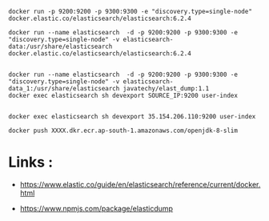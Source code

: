 
```
docker run -p 9200:9200 -p 9300:9300 -e "discovery.type=single-node" docker.elastic.co/elasticsearch/elasticsearch:6.2.4

docker run --name elasticsearch  -d -p 9200:9200 -p 9300:9300 -e "discovery.type=single-node" -v elasticsearch-data:/usr/share/elasticsearch docker.elastic.co/elasticsearch/elasticsearch:6.2.4


docker run --name elasticsearch  -d -p 9200:9200 -p 9300:9300 -e "discovery.type=single-node" -v elasticsearch-data_1:/usr/share/elasticsearch javatechy/elast_dump:1.1 
docker exec elasticsearch sh devexport SOURCE_IP:9200 user-index


docker exec elasticsearch sh devexport 35.154.206.110:9200 user-index

docker push XXXX.dkr.ecr.ap-south-1.amazonaws.com/openjdk-8-slim

```

# Links :

- https://www.elastic.co/guide/en/elasticsearch/reference/current/docker.html

- https://www.npmjs.com/package/elasticdump
